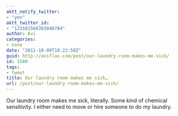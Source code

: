 ```yaml
---
aktt_notify_twitter:
- "yes"
aktt_twitter_id:
- "123161560393846784"
author: Avi
categories:
- none
date: "2011-10-09T18:22:58Z"
guid: http://aviflax.com/post/our-laundry-room-makes-me-sick/
id: 1580
tags:
- tweet
title: Our laundry room makes me sick…
url: /post/our-laundry-room-makes-me-sick/
---
```

Our laundry room makes me sick, literally. Some kind of chemical sensitivity. I either need to move or hire someone to do my laundry.